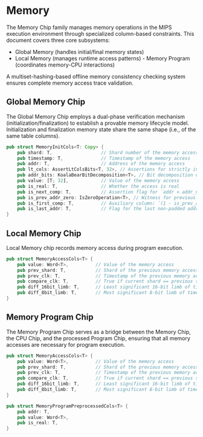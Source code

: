 # Memory

The Memory Chip family manages memory operations in the MIPS execution environment through specialized column-based constraints. This document covers three core subsystems:

- ​Global Memory (handles initial/final memory states)
- ​Local Memory (manages runtime access patterns)
​- Memory Program (coordinates memory-CPU interactions)

A multiset-hashing-based offline memory consistency checking system ensures complete memory access trace validation.

## ​Global Memory Chip

The Global Memory Chip employs a dual-phase verification mechanism (initialization/finalization) to establish a provable memory lifecycle model. Initialization and finalization memory state share the same shape (i.e., of the same table columns).

```rust
pub struct MemoryInitCols<T: Copy> {
    pub shard: T,                  // Shard number of the memory access
    pub timestamp: T,              // Timestamp of the memory access
    pub addr: T,                   // Address of the memory access
    pub lt_cols: AssertLtColsBits<T, 32>, // Assertions for strictly increasing address
    pub addr_bits: KoalaBearBitDecomposition<T>, // Bit decomposition of `addr`
    pub value: [T; 32],            // Value of the memory access
    pub is_real: T,                // Whether the access is real
    pub is_next_comp: T,           // Assertion flag for `addr < addr_next`
    pub is_prev_addr_zero: IsZeroOperation<T>, // Witness for previous address being zero
    pub is_first_comp: T,          // Auxiliary column: `(1 - is_prev_addr_zero.result) * is_first_row`
    pub is_last_addr: T,           // Flag for the last non-padded address
}
```

## Local Memory Chip

Local Memory chip records memory access during program execution.
 
```rust
pub struct MemoryAccessCols<T> {
    pub value: Word<T>,          // Value of the memory access
    pub prev_shard: T,           // Shard of the previous memory access
    pub prev_clk: T,             // Timestamp of the previous memory access
    pub compare_clk: T,          // True if current shard == previous shard, else false
    pub diff_16bit_limb: T,      // Least significant 16-bit limb of timestamp difference
    pub diff_8bit_limb: T,       // Most significant 8-bit limb of timestamp difference
}
```

## Memory Program Chip

The Memory Program Chip serves as a bridge between the Memory Chip, the CPU Chip, and the processed Program Chip, ensuring that all memory accesses are necessary for program execution.

```rust
pub struct MemoryAccessCols<T> {
    pub value: Word<T>,          // Value of the memory access
    pub prev_shard: T,           // Shard of the previous memory access
    pub prev_clk: T,             // Timestamp of the previous memory access
    pub compare_clk: T,          // True if current shard == previous shard, else false
    pub diff_16bit_limb: T,      // Least significant 16-bit limb of timestamp difference
    pub diff_8bit_limb: T,       // Most significant 8-bit limb of timestamp difference
}
```

```rust
pub struct MemoryProgramPreprocessedCols<T> {
    pub addr: T,
    pub value: Word<T>,
    pub is_real: T,
}
```